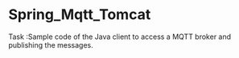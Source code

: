 # Spring_Mqtt_Tomcat

Task :Sample code of the Java client to access a MQTT broker and publishing the messages.
